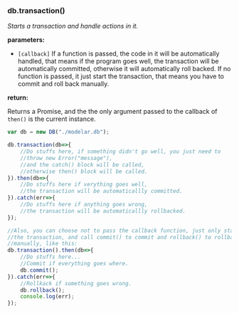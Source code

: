 ### db.transaction()

*Starts a transaction and handle actions in it.*

**parameters:**

- `[callback]`  If a function is passed, the code in it will be automatically
    handled, that means if the program goes well, the transaction will be 
    automatically committed, otherwise it will automatically roll backed. If 
    no function is passed, it just start the transaction, that means you have 
    to commit and roll back manually.

**return:**

Returns a Promise, and the the only argument passed to the callback of 
`then()` is the current instance.

```javascript
var db = new DB("./modelar.db");

db.transaction(db=>{
    //Do stuffs here, if something didn't go well, you just need to 
    //throw new Error("message"), 
    //and the catch() block will be called,
    //otherwise then() block will be called.
}).then(db=>{
    //Do stuffs here if verything goes well, 
    //the transaction will be automaticallly committed.
}).catch(err=>{
    //Do stuffs here if anything goes wrong, 
    //the transaction will be automaticallly rollbacked.
});

//Also, you can choose not to pass the callback function, just only start
//the transaction, and call commit() to commit and rollback() to rollback 
//manually, like this:
db.transaction().then(db=>{
    //Do stuffs here...
    //Commit if everything goes where.
    db.commit();
}).catch(err=>{
    //Rollkack if something goes wrong.
    db.rollback();
    console.log(err);
});
```